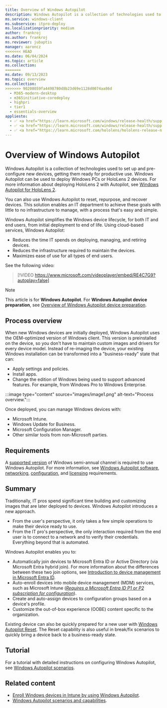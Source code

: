 ```yaml
---
title: Overview of Windows Autopilot
description: Windows Autopilot is a collection of technologies used to set up and pre-configure new devices, getting them ready for productive use.
ms.service: windows-client
ms.subservice: itpro-deploy
ms.localizationpriority: medium
author: frankroj
ms.author: frankroj
ms.reviewer: jubaptis
manager: aaroncz
<<<<<<< HEAD
ms.date: 06/04/2024
ms.topic: article
ms.collection:
=======
ms.date: 09/13/2023
ms.topic: overview
ms.collection: 
>>>>>>> 90208059fa4498780d8b23d69e1128d0074aa86d
  - M365-modern-desktop
  - m365initiative-coredeploy
  - highpri
  - tier1
  - essentials-overview
appliesto:
  - ✅ <a href="https://learn.microsoft.com/windows/release-health/supported-versions-windows-client" target="_blank">Windows 11</a>
  - ✅ <a href="https://learn.microsoft.com/windows/release-health/supported-versions-windows-client" target="_blank">Windows 10</a>
  - ✅ <a href="https://learn.microsoft.com/hololens/hololens-release-notes" target="_blank">Windows Holographic</a>
---
```


# Overview of Windows Autopilot

Windows Autopilot is a collection of technologies used to set up and pre-configure new devices, getting them ready for productive use. Windows Autopilot can be used to deploy Windows PCs or HoloLens 2 devices. For more information about deploying HoloLens 2 with Autopilot, see [Windows Autopilot for HoloLens 2](/hololens/hololens2-autopilot).

You can also use Windows Autopilot to reset, repurpose, and recover devices. This solution enables an IT department to achieve these goals with little to no infrastructure to manage, with a process that's easy and simple.

Windows Autopilot simplifies the Windows device lifecycle, for both IT and end users, from initial deployment to end of life. Using cloud-based services, Windows Autopilot:

- Reduces the time IT spends on deploying, managing, and retiring devices.
- Reduces the infrastructure required to maintain the devices.
- Maximizes ease of use for all types of end users.

See the following video:

> [!VIDEO https://www.microsoft.com/videoplayer/embed/RE4C7G9?autoplay=false]

> [!NOTE]
>
> This article is for **Windows Autopilot**. For **Windows Autopilot device preparation**, see [Overview of Windows Autopilot device preparation](device-preparation/overview.md).

## Process overview

When new Windows devices are initially deployed, Windows Autopilot uses the OEM-optimized version of Windows client. This version is preinstalled on the device, so you don't have to maintain custom images and drivers for every device model. Instead of re-imaging the device, your existing Windows installation can be transformed into a "business-ready" state that can:

- Apply settings and policies.
- Install apps.
- Change the edition of Windows being used to support advanced features. For example, from Windows Pro to Windows Enterprise.

:::image type="content" source="images/image1.png" alt-text="Process overview.":::

Once deployed, you can manage Windows devices with:

- Microsoft Intune.
- Windows Update for Business.
- Microsoft Configuration Manager.
- Other similar tools from non-Microsoft parties.

## Requirements

A [supported version](/windows/release-information/) of Windows semi-annual channel is required to use Windows Autopilot. For more information, see [Windows Autopilot software](requirements.md?tabs=software), [networking](requirements.md?tabs=networking), [configuration](requirements.md?tabs=configuration), and [licensing](requirements.md?tabs=licensing) requirements.

## Summary

Traditionally, IT pros spend significant time building and customizing images that are later deployed to devices. Windows Autopilot introduces a new approach.

- From the user's perspective, it only takes a few simple operations to make their device ready to use.
- From the IT pro's perspective, the only interaction required from the end user is to connect to a network and to verify their credentials. Everything beyond that is automated.

Windows Autopilot enables you to:

- Automatically join devices to Microsoft Entra ID or Active Directory (via Microsoft Entra hybrid join). For more information about the differences between these two join options, see [Introduction to device management in Microsoft Entra ID](/azure/active-directory/device-management-introduction).
- Auto-enroll devices into mobile device management (MDM) services, such as Microsoft Intune ([*Requires a Microsoft Entra ID P1 or P2 subscription for configuration*](/windows/client-management/mdm/azure-ad-and-microsoft-intune-automatic-mdm-enrollment-in-the-new-portal)).
- Create and auto-assign devices to configuration groups based on a device's profile.
- Customize the out-of-box experience (OOBE) content specific to the organization.

Existing device can also be quickly prepared for a new user with [Windows Autopilot Reset](windows-autopilot-reset.md). The Reset capability is also useful in break/fix scenarios to quickly bring a device back to a business-ready state.

## Tutorial

For a tutorial with detailed instructions on configuring Windows Autopilot, see [Windows Autopilot scenarios](tutorial/autopilot-scenarios.md).

## Related content

- [Enroll Windows devices in Intune by using Windows Autopilot](/intune/enrollment-autopilot).
- [Windows Autopilot scenarios and capabilities](windows-autopilot-scenarios.md).
